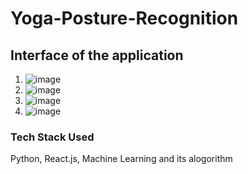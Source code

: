 # Yoga-Posture-Recognition

## Interface of the application
1. ![image](https://github.com/aakashraj01/Yoga-Posture-Recognition/assets/79682170/0dd7fed8-481d-4fc2-9871-54c9c1d36214)
2. ![image](https://github.com/aakashraj01/Yoga-Posture-Recognition/assets/79682170/9341947c-2f67-4df9-9733-826693f72523)
3. ![image](https://github.com/aakashraj01/Yoga-Posture-Recognition/assets/79682170/96fd8512-fd81-4a77-a5f0-284906a4e9f8)
4. ![image](https://github.com/aakashraj01/Yoga-Posture-Recognition/assets/79682170/4cb5fb97-5052-4f3a-b17a-ee3aaca992ab)

### Tech Stack Used

Python, React.js, Machine Learning and its alogorithm
